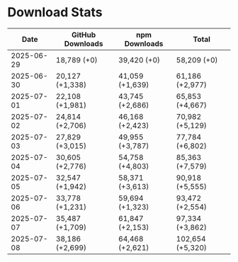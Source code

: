 # Download Stats

| Date       | GitHub Downloads | npm Downloads   | Total            |
| ---------- | ---------------- | --------------- | ---------------- |
| 2025-06-29 | 18,789 (+0)      | 39,420 (+0)     | 58,209 (+0)      |
| 2025-06-30 | 20,127 (+1,338)  | 41,059 (+1,639) | 61,186 (+2,977)  |
| 2025-07-01 | 22,108 (+1,981)  | 43,745 (+2,686) | 65,853 (+4,667)  |
| 2025-07-02 | 24,814 (+2,706)  | 46,168 (+2,423) | 70,982 (+5,129)  |
| 2025-07-03 | 27,829 (+3,015)  | 49,955 (+3,787) | 77,784 (+6,802)  |
| 2025-07-04 | 30,605 (+2,776)  | 54,758 (+4,803) | 85,363 (+7,579)  |
| 2025-07-05 | 32,547 (+1,942)  | 58,371 (+3,613) | 90,918 (+5,555)  |
| 2025-07-06 | 33,778 (+1,231)  | 59,694 (+1,323) | 93,472 (+2,554)  |
| 2025-07-07 | 35,487 (+1,709)  | 61,847 (+2,153) | 97,334 (+3,862)  |
| 2025-07-08 | 38,186 (+2,699)  | 64,468 (+2,621) | 102,654 (+5,320) |
